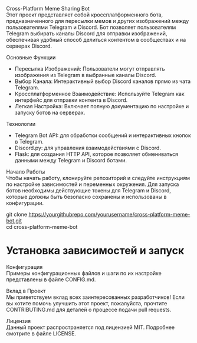 Cross-Platform Meme Sharing Bot  
Этот проект представляет собой кроссплатформенного бота, предназначенного для пересылки мемов и других изображений между пользователями Telegram и Discord. Бот позволяет пользователям Telegram выбирать каналы Discord для отправки изображений, обеспечивая удобный способ делиться контентом в сообществах и на серверах Discord.

Основные Функции
  * Пересылка Изображений: Пользователи могут отправлять изображения из Telegram в выбранные каналы Discord.
  * Выбор Канала: Интерактивный выбор Discord каналов прямо из чата Telegram.
  * Кроссплатформенное Взаимодействие: Используйте Telegram как интерфейс для отправки контента в Discord.
  * Легкая Настройка: Включает полную документацию по настройке и запуску ботов на серверах.

Технологии
  * Telegram Bot API: для обработки сообщений и интерактивных кнопок в Telegram.
  * Discord.py: для управления взаимодействиями с Discord.
  * Flask: для создания HTTP API, которое позволяет обмениваться данными между Telegram и Discord ботами.

Начало Работы  
Чтобы начать работу, клонируйте репозиторий и следуйте инструкциям по настройке зависимостей и переменных окружения. Для запуска ботов необходимы действующие токены для Telegram и Discord, которые должны быть безопасно сохранены и использованы в конфигурации.

git clone https://yourgithubrepo.com/yourusername/cross-platform-meme-bot.git  
cd cross-platform-meme-bot  
# Установка зависимостей и запуск

Конфигурация  
Примеры конфигурационных файлов и шаги по их настройке представлены в файле CONFIG.md.

Вклад в Проект  
Мы приветствуем вклад всех заинтересованных разработчиков! Если вы хотите помочь улучшить этот проект, пожалуйста, прочтите CONTRIBUTING.md для деталей о процессе подачи pull requests.

Лицензия  
Данный проект распространяется под лицензией MIT. Подробнее смотрите в файле LICENSE.
